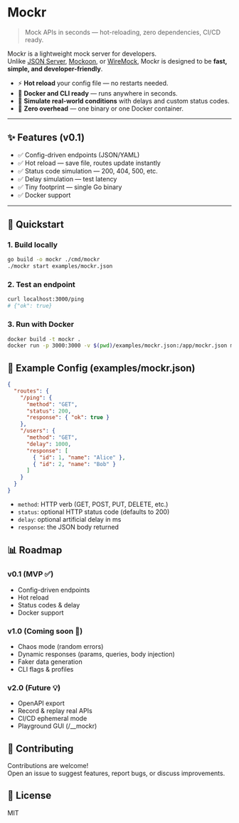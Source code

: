 # Mockr

> Mock APIs in seconds — hot-reloading, zero dependencies, CI/CD ready.

Mockr is a lightweight mock server for developers.  
Unlike [JSON Server](https://github.com/typicode/json-server), [Mockoon](https://mockoon.com), or [WireMock](https://wiremock.org), Mockr is designed to be **fast, simple, and developer-friendly**.  

- ⚡ **Hot reload** your config file — no restarts needed.  
- 🐳 **Docker and CLI ready** — runs anywhere in seconds.  
- 🚦 **Simulate real-world conditions** with delays and custom status codes.  
- 🎯 **Zero overhead** — one binary or one Docker container.  

---

## ✨ Features (v0.1)
- ✅ Config-driven endpoints (JSON/YAML)
- ✅ Hot reload — save file, routes update instantly
- ✅ Status code simulation — 200, 404, 500, etc.
- ✅ Delay simulation — test latency
- ✅ Tiny footprint — single Go binary
- ✅ Docker support

---

## 🚀 Quickstart

### 1. Build locally
```bash
go build -o mockr ./cmd/mockr
./mockr start examples/mockr.json
```

### 2. Test an endpoint
```bash
curl localhost:3000/ping
# {"ok": true}
```

### 3. Run with Docker
```bash
docker build -t mockr .
docker run -p 3000:3000 -v $(pwd)/examples/mockr.json:/app/mockr.json mockr
```

## 📝 Example Config (examples/mockr.json)
```json
{
  "routes": {
    "/ping": {
      "method": "GET",
      "status": 200,
      "response": { "ok": true }
    },
    "/users": {
      "method": "GET",
      "delay": 1000,
      "response": [
        { "id": 1, "name": "Alice" },
        { "id": 2, "name": "Bob" }
      ]
    }
  }
}
```

- `method`: HTTP verb (GET, POST, PUT, DELETE, etc.)
- `status`: optional HTTP status code (defaults to 200)
- `delay`: optional artificial delay in ms
- `response`: the JSON body returned

## 📊 Roadmap

### v0.1 (MVP ✅)
- Config-driven endpoints
- Hot reload
- Status codes & delay
- Docker support

### v1.0 (Coming soon 🚧)
- Chaos mode (random errors)
- Dynamic responses (params, queries, body injection)
- Faker data generation
- CLI flags & profiles

### v2.0 (Future 💡)
- OpenAPI export
- Record & replay real APIs
- CI/CD ephemeral mode
- Playground GUI (/__mockr)

## 🤝 Contributing
Contributions are welcome!  
Open an issue to suggest features, report bugs, or discuss improvements.

## 📜 License
MIT

